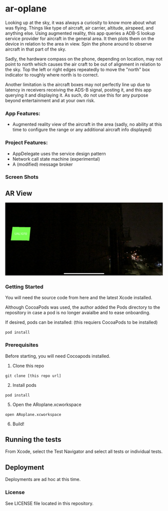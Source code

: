 # ar-oplane

Looking up at the sky, it was always a curiosity to know more about what was flying.  Things like type of aircraft, air carrier, altitude, airspeed, and anything else.  Using augmented reality, this app queries a ADB-S lookup service provider for aircraft in the general area.  It then plots them on the device in relation to the area in view.  Spin the phone around to observe aircraft in that part of the sky.  

Sadly, the hardware compass on the phone, depending on location, may not point to north which causes the air craft to be out of alignment in relation to the sky.  Top the left or right edges repeatedly to move the "north" box indicator to roughly where north is to correct.  

Another limitation is the aircraft boxes may not perfectly line up due to latency in receivers receiving the ADS-B signal, posting it, and this app querying it and displaying it.  As such, do not use this for any purpose beyond entertainment and at your own risk.

### App Features:
* Augmented reality view of the aircraft in the area (sadly, no ability at this time to configure the range or any  additional aircraft info displayed)

### Project Features:
* AppDelegate uses the service design pattern
* Network call state machine (experimental)
* A (modified) message broker 

### Screen Shots

AR View 
--- 
<img src="https://raw.githubusercontent.com/rsbauer/ar-oplane/master/images/arview.png" width="600">

### Getting Started

You will need the source code from here and the latest Xcode installed.  

Although CocoaPods was used, the author added the Pods directory to the repository in case a pod is no longer avaialbe and to ease onboarding.  

If desired, pods can be installed: (this requiers CocoaPods to be installed)

  `pod install`

### Prerequisites

Before starting, you will need Cocoapods installed.  

1. Clone this repo

  `git clone [this repo url]`

2. Install pods

  `pod install`

5. Open the ARoplane.xcworkspace

  `open ARoplane.xcworkspace`

6. Build!

## Running the tests

From Xcode, select the Test Navigator and select all tests or individual tests.  
 
## Deployment

Deployments are ad hoc at this time.

### License

See LICENSE file located in this repository.

